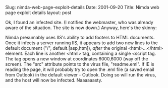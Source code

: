 Slug: nimda-web-page-exploit-details
Date: 2001-09-20
Title: Nimda web page exploit details
layout: post

Ok, I found an infected site. (I notified the webmaster, who was already aware of the situation. The site is now down.) Anyway, here&#39;s the skinny:<p>

Nimda presumably uses IIS&#39;s ability to add footers to HTML documents. Once it infects a server running IIS, it appears to add two new lines to the default document (&quot;/&quot;, default.[asp,htm]), <i>after</i> the original &lt;html&gt;...&lt;/html&gt; element. Each line is another &lt;html&gt; tag, containing a single &lt;script tag. The tag opens a new window at coordinates 6000,6000 (way off the screen). The &quot;src&quot; attribute points to the virus file, &quot;readme.eml&quot;. If IE is reading the page, it will probably try to open the .eml file (a saved email from Outlook) in the default viewer - Outlook. Doing so will run the virus, and the host will now be infected. Naaaaaasty.</p>
